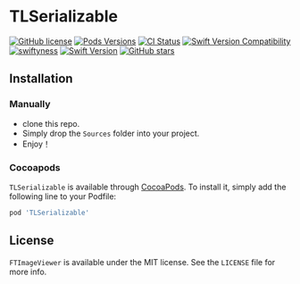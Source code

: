 # TLSerializable

[![GitHub license](https://img.shields.io/badge/license-MIT-blue.svg)](https://raw.githubusercontent.com/ysCharles/TLSerializable/master/LICENSE)
[![Pods Versions](https://img.shields.io/cocoapods/v/TLSerializable.svg?style=flat)](http://cocoapods.org/pods/TLSerializable)
[![CI Status](http://img.shields.io/travis/ysCharles/TLSerializable.svg?style=flat)](https://travis-ci.org/ysCharles/TLSerializable)
[![Swift Version Compatibility](https://img.shields.io/badge/swift4-compatible-4BC51D.svg?style=flat-square)](https://developer.apple.com/swift)
[![swiftyness](https://img.shields.io/badge/pure-swift-ff3f26.svg?style=flat)](https://swift.org/)
[![Swift Version](https://img.shields.io/badge/Swift-4.0-orange.svg?style=flat)](https://swift.org)
[![GitHub stars](https://img.shields.io/github/stars/ysCharles/TLSerializable.svg)](https://github.com/ysCharles/TLSerializable/stargazers)



## Installation

### Manually

* clone this repo.
* Simply drop the `Sources` folder into your project.
* Enjoy！ 

### Cocoapods

`TLSerializable` is available through [CocoaPods](http://cocoapods.org). To install it, simply add the following line to your Podfile:

```ruby
pod 'TLSerializable'
```

## License

`FTImageViewer` is available under the MIT license. See the `LICENSE` file for more info.


